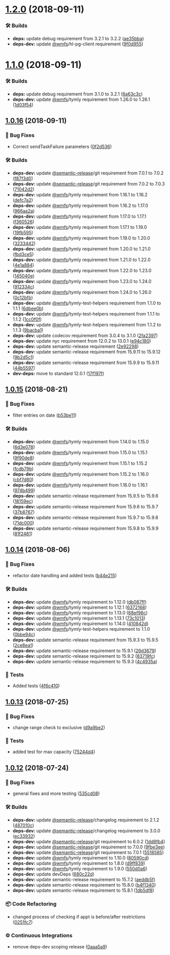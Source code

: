 # [1.2.0](https://github.com/wmfs/tymly-diaries-plugin/compare/v1.1.0...v1.2.0) (2018-09-11)


### 🛠 Builds

* **deps:** update debug requirement from 3.2.1 to 3.2.2 ([ae35bba](https://github.com/wmfs/tymly-diaries-plugin/commit/ae35bba))
* **deps-dev:** update [@wmfs](https://github.com/wmfs)/hl-pg-client requirement ([9f0d955](https://github.com/wmfs/tymly-diaries-plugin/commit/9f0d955))

# [1.1.0](https://github.com/wmfs/tymly-diaries-plugin/compare/v1.0.16...v1.1.0) (2018-09-11)


### 🛠 Builds

* **deps:** update debug requirement from 3.1.0 to 3.2.1 ([6a63c3c](https://github.com/wmfs/tymly-diaries-plugin/commit/6a63c3c))
* **deps-dev:** update [@wmfs](https://github.com/wmfs)/tymly requirement from 1.26.0 to 1.26.1 ([1d03f54](https://github.com/wmfs/tymly-diaries-plugin/commit/1d03f54))

## [1.0.16](https://github.com/wmfs/tymly-diaries-plugin/compare/v1.0.15...v1.0.16) (2018-09-11)


### 🐛 Bug Fixes

* Correct sendTaskFailure parameters ([0f2d536](https://github.com/wmfs/tymly-diaries-plugin/commit/0f2d536))


### 🛠 Builds

* **deps-dev:** update [@semantic-release](https://github.com/semantic-release)/git requirement from 7.0.1 to 7.0.2 ([f87f3d0](https://github.com/wmfs/tymly-diaries-plugin/commit/f87f3d0))
* **deps-dev:** update [@semantic-release](https://github.com/semantic-release)/git requirement from 7.0.2 to 7.0.3 ([71042d2](https://github.com/wmfs/tymly-diaries-plugin/commit/71042d2))
* **deps-dev:** update [@wmfs](https://github.com/wmfs)/tymly requirement from 1.16.1 to 1.16.2 ([defc7a2](https://github.com/wmfs/tymly-diaries-plugin/commit/defc7a2))
* **deps-dev:** update [@wmfs](https://github.com/wmfs)/tymly requirement from 1.16.2 to 1.17.0 ([966aa2a](https://github.com/wmfs/tymly-diaries-plugin/commit/966aa2a))
* **deps-dev:** update [@wmfs](https://github.com/wmfs)/tymly requirement from 1.17.0 to 1.17.1 ([f360526](https://github.com/wmfs/tymly-diaries-plugin/commit/f360526))
* **deps-dev:** update [@wmfs](https://github.com/wmfs)/tymly requirement from 1.17.1 to 1.19.0 ([19fb595](https://github.com/wmfs/tymly-diaries-plugin/commit/19fb595))
* **deps-dev:** update [@wmfs](https://github.com/wmfs)/tymly requirement from 1.19.0 to 1.20.0 ([3233442](https://github.com/wmfs/tymly-diaries-plugin/commit/3233442))
* **deps-dev:** update [@wmfs](https://github.com/wmfs)/tymly requirement from 1.20.0 to 1.21.0 ([fbd3ce5](https://github.com/wmfs/tymly-diaries-plugin/commit/fbd3ce5))
* **deps-dev:** update [@wmfs](https://github.com/wmfs)/tymly requirement from 1.21.0 to 1.22.0 ([4e1a884](https://github.com/wmfs/tymly-diaries-plugin/commit/4e1a884))
* **deps-dev:** update [@wmfs](https://github.com/wmfs)/tymly requirement from 1.22.0 to 1.23.0 ([145040e](https://github.com/wmfs/tymly-diaries-plugin/commit/145040e))
* **deps-dev:** update [@wmfs](https://github.com/wmfs)/tymly requirement from 1.23.0 to 1.24.0 ([912334c](https://github.com/wmfs/tymly-diaries-plugin/commit/912334c))
* **deps-dev:** update [@wmfs](https://github.com/wmfs)/tymly requirement from 1.24.0 to 1.26.0 ([0c12bfb](https://github.com/wmfs/tymly-diaries-plugin/commit/0c12bfb))
* **deps-dev:** update [@wmfs](https://github.com/wmfs)/tymly-test-helpers requirement from 1.1.0 to 1.1.1 ([6dbee0b](https://github.com/wmfs/tymly-diaries-plugin/commit/6dbee0b))
* **deps-dev:** update [@wmfs](https://github.com/wmfs)/tymly-test-helpers requirement from 1.1.1 to 1.1.2 ([1cc0f0f](https://github.com/wmfs/tymly-diaries-plugin/commit/1cc0f0f))
* **deps-dev:** update [@wmfs](https://github.com/wmfs)/tymly-test-helpers requirement from 1.1.2 to 1.1.3 ([9bacba1](https://github.com/wmfs/tymly-diaries-plugin/commit/9bacba1))
* **deps-dev:** update codecov requirement from 3.0.4 to 3.1.0 ([2fa2397](https://github.com/wmfs/tymly-diaries-plugin/commit/2fa2397))
* **deps-dev:** update nyc requirement from 12.0.2 to 13.0.1 ([e94c180](https://github.com/wmfs/tymly-diaries-plugin/commit/e94c180))
* **deps-dev:** update semantic-release requirement ([2e92298](https://github.com/wmfs/tymly-diaries-plugin/commit/2e92298))
* **deps-dev:** update semantic-release requirement from 15.9.11 to 15.9.12 ([9b2d5c1](https://github.com/wmfs/tymly-diaries-plugin/commit/9b2d5c1))
* **deps-dev:** update semantic-release requirement from 15.9.9 to 15.9.11 ([44b5597](https://github.com/wmfs/tymly-diaries-plugin/commit/44b5597))
* **dev-deps:** move to standard 12.0.1 ([17f197f](https://github.com/wmfs/tymly-diaries-plugin/commit/17f197f))

## [1.0.15](https://github.com/wmfs/tymly-diaries-plugin/compare/v1.0.14...v1.0.15) (2018-08-21)


### 🐛 Bug Fixes

* filter entries on date ([b53be11](https://github.com/wmfs/tymly-diaries-plugin/commit/b53be11))


### 🛠 Builds

* **deps-dev:** update [@wmfs](https://github.com/wmfs)/tymly requirement from 1.14.0 to 1.15.0 ([6d3e078](https://github.com/wmfs/tymly-diaries-plugin/commit/6d3e078))
* **deps-dev:** update [@wmfs](https://github.com/wmfs)/tymly requirement from 1.15.0 to 1.15.1 ([9f90de8](https://github.com/wmfs/tymly-diaries-plugin/commit/9f90de8))
* **deps-dev:** update [@wmfs](https://github.com/wmfs)/tymly requirement from 1.15.1 to 1.15.2 ([fcdb79b](https://github.com/wmfs/tymly-diaries-plugin/commit/fcdb79b))
* **deps-dev:** update [@wmfs](https://github.com/wmfs)/tymly requirement from 1.15.2 to 1.16.0 ([cbf7d80](https://github.com/wmfs/tymly-diaries-plugin/commit/cbf7d80))
* **deps-dev:** update [@wmfs](https://github.com/wmfs)/tymly requirement from 1.16.0 to 1.16.1 ([974b499](https://github.com/wmfs/tymly-diaries-plugin/commit/974b499))
* **deps-dev:** update semantic-release requirement from 15.9.5 to 15.9.6 ([18159ec](https://github.com/wmfs/tymly-diaries-plugin/commit/18159ec))
* **deps-dev:** update semantic-release requirement from 15.9.6 to 15.9.7 ([37b8767](https://github.com/wmfs/tymly-diaries-plugin/commit/37b8767))
* **deps-dev:** update semantic-release requirement from 15.9.7 to 15.9.8 ([71dc000](https://github.com/wmfs/tymly-diaries-plugin/commit/71dc000))
* **deps-dev:** update semantic-release requirement from 15.9.8 to 15.9.9 ([81f2481](https://github.com/wmfs/tymly-diaries-plugin/commit/81f2481))

## [1.0.14](https://github.com/wmfs/tymly-diaries-plugin/compare/v1.0.13...v1.0.14) (2018-08-06)


### 🐛 Bug Fixes

* refactor date handling and added tests ([b44e215](https://github.com/wmfs/tymly-diaries-plugin/commit/b44e215))


### 🛠 Builds

* **deps-dev:** update [@wmfs](https://github.com/wmfs)/tymly requirement to 1.12.0 ([db087ff](https://github.com/wmfs/tymly-diaries-plugin/commit/db087ff))
* **deps-dev:** update [@wmfs](https://github.com/wmfs)/tymly requirement to 1.12.1 ([6372168](https://github.com/wmfs/tymly-diaries-plugin/commit/6372168))
* **deps-dev:** update [@wmfs](https://github.com/wmfs)/tymly requirement to 1.13.0 ([68ef98c](https://github.com/wmfs/tymly-diaries-plugin/commit/68ef98c))
* **deps-dev:** update [@wmfs](https://github.com/wmfs)/tymly requirement to 1.13.1 ([73c1013](https://github.com/wmfs/tymly-diaries-plugin/commit/73c1013))
* **deps-dev:** update [@wmfs](https://github.com/wmfs)/tymly requirement to 1.14.0 ([410842d](https://github.com/wmfs/tymly-diaries-plugin/commit/410842d))
* **deps-dev:** update [@wmfs](https://github.com/wmfs)/tymly-test-helpers requirement to 1.1.0 ([0bbe94c](https://github.com/wmfs/tymly-diaries-plugin/commit/0bbe94c))
* **deps-dev:** update semantic-release requirement from 15.9.3 to 15.9.5 ([2ce8ea1](https://github.com/wmfs/tymly-diaries-plugin/commit/2ce8ea1))
* **deps-dev:** update semantic-release requirement to 15.9.1 ([26d3679](https://github.com/wmfs/tymly-diaries-plugin/commit/26d3679))
* **deps-dev:** update semantic-release requirement to 15.9.2 ([83719fc](https://github.com/wmfs/tymly-diaries-plugin/commit/83719fc))
* **deps-dev:** update semantic-release requirement to 15.9.3 ([4c4935a](https://github.com/wmfs/tymly-diaries-plugin/commit/4c4935a))


### 🚨 Tests

* Added tests ([4f6c410](https://github.com/wmfs/tymly-diaries-plugin/commit/4f6c410))

## [1.0.13](https://github.com/wmfs/tymly-diaries-plugin/compare/v1.0.12...v1.0.13) (2018-07-25)


### 🐛 Bug Fixes

* change range check to exclusive ([d9a9be2](https://github.com/wmfs/tymly-diaries-plugin/commit/d9a9be2))


### 🚨 Tests

* added test for max capacity ([75244d4](https://github.com/wmfs/tymly-diaries-plugin/commit/75244d4))

## [1.0.12](https://github.com/wmfs/tymly-diaries-plugin/compare/v1.0.11...v1.0.12) (2018-07-24)


### 🐛 Bug Fixes

* general fixes and more testing ([535cd08](https://github.com/wmfs/tymly-diaries-plugin/commit/535cd08))


### 🛠 Builds

* **deps-dev:** update [@semantic-release](https://github.com/semantic-release)/changelog requirement to 2.1.2 ([487010c](https://github.com/wmfs/tymly-diaries-plugin/commit/487010c))
* **deps-dev:** update [@semantic-release](https://github.com/semantic-release)/changelog requirement to 3.0.0 ([ec33932](https://github.com/wmfs/tymly-diaries-plugin/commit/ec33932))
* **deps-dev:** update [@semantic-release](https://github.com/semantic-release)/git requirement to 6.0.2 ([1dd8fb4](https://github.com/wmfs/tymly-diaries-plugin/commit/1dd8fb4))
* **deps-dev:** update [@semantic-release](https://github.com/semantic-release)/git requirement to 7.0.0 ([9fbe3ee](https://github.com/wmfs/tymly-diaries-plugin/commit/9fbe3ee))
* **deps-dev:** update [@semantic-release](https://github.com/semantic-release)/git requirement to 7.0.1 ([5518585](https://github.com/wmfs/tymly-diaries-plugin/commit/5518585))
* **deps-dev:** update [@wmfs](https://github.com/wmfs)/tymly requirement to 1.10.0 ([80590cd](https://github.com/wmfs/tymly-diaries-plugin/commit/80590cd))
* **deps-dev:** update [@wmfs](https://github.com/wmfs)/tymly requirement to 1.8.0 ([d9ff839](https://github.com/wmfs/tymly-diaries-plugin/commit/d9ff839))
* **deps-dev:** update [@wmfs](https://github.com/wmfs)/tymly requirement to 1.9.0 ([550d0a6](https://github.com/wmfs/tymly-diaries-plugin/commit/550d0a6))
* **deps-dev:** update devDeps ([680c22d](https://github.com/wmfs/tymly-diaries-plugin/commit/680c22d))
* **deps-dev:** update semantic-release requirement to 15.7.2 ([aeddb5f](https://github.com/wmfs/tymly-diaries-plugin/commit/aeddb5f))
* **deps-dev:** update semantic-release requirement to 15.8.0 ([b4f1340](https://github.com/wmfs/tymly-diaries-plugin/commit/b4f1340))
* **deps-dev:** update semantic-release requirement to 15.8.1 ([1db5df8](https://github.com/wmfs/tymly-diaries-plugin/commit/1db5df8))


### 📦 Code Refactoring

* changed process of checking if appt is before/after restrictions ([0251fc7](https://github.com/wmfs/tymly-diaries-plugin/commit/0251fc7))


### ⚙️ Continuous Integrations

* remove deps-dev scoping release ([0aaa5a9](https://github.com/wmfs/tymly-diaries-plugin/commit/0aaa5a9))
